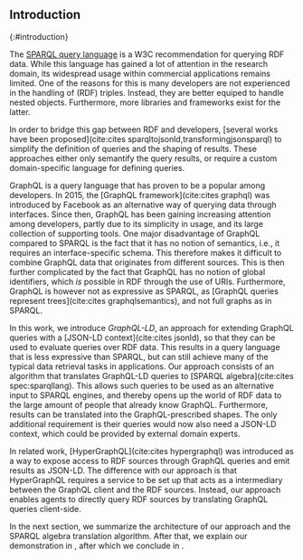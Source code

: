 ## Introduction
{:#introduction}

The [SPARQL query language](spec:sparqllang) is a W3C recommendation for querying RDF data.
While this language has gained a lot of attention in the research domain,
its widespread usage within commercial applications remains limited.
One of the reasons for this is many developers
are not experienced in the handling of (RDF) triples.
Instead, they are better equiped to handle nested objects.
Furthermore, more libraries and frameworks exist for the latter.

In order to bridge this gap between RDF and developers, [several works have been proposed](cite:cites sparqltojsonld,transformingjsonsparql)
to simplify the definition of queries and the shaping of results.
These approaches either only semantify the query results,
or require a custom domain-specific language for defining queries.

GraphQL is a query language that has proven to be a popular among developers.
In 2015, the [GraphQL framework](cite:cites graphql) was introduced by Facebook
as an alternative way of querying data through interfaces.
Since then, GraphQL has been gaining increasing attention among developers,
partly due to its simplicity in usage, and its large collection of supporting tools.
One major disadvantage of GraphQL compared to SPARQL is the fact that it has no notion of semantics,
i.e., it requires an interface-specific schema.
This therefore makes it difficult to combine GraphQL data that originates from different sources.
This is then further complicated by the fact that GraphQL has no notion of global identifiers,
which _is_ possible in RDF through the use of URIs.
Furthermore, GraphQL is however not as expressive as SPARQL,
as [GraphQL queries represent trees](cite:cites graphqlsemantics),
and not full graphs as in SPARQL.

In this work, we introduce _GraphQL-LD_, an approach for extending GraphQL queries with a [JSON-LD context](cite:cites jsonld),
so that they can be used to evaluate queries over RDF data.
This results in a query language that is less expressive than SPARQL,
but can still achieve many of the typical data retrieval tasks in applications.
Our approach consists of an algorithm that translates GraphQL-LD queries to [SPARQL algebra](cite:cites spec:sparqllang).
This allows such queries to be used as an alternative input to SPARQL engines,
and thereby opens up the world of RDF data to the large amount of people that already know GraphQL.
Furthermore, results can be translated into the GraphQL-prescribed shapes.
The only additional requirement is their queries would now also need a JSON-LD context,
which could be provided by external domain experts.

In related work, [HyperGraphQL](cite:cites hypergraphql) was introduced as a way to expose access to RDF sources
through GraphQL queries and emit results as JSON-LD.
The difference with our approach is that HyperGraphQL requires a service to be set up
that acts as a intermediary between the GraphQL client and the RDF sources.
Instead, our approach enables agents to directly query RDF sources by translating GraphQL queries client-side.

In the next section, we summarize the architecture of our approach and the SPARQL algebra translation algorithm.
After that, we explain our demonstration in [](#demo), after which we conclude in [](#conclusions).
